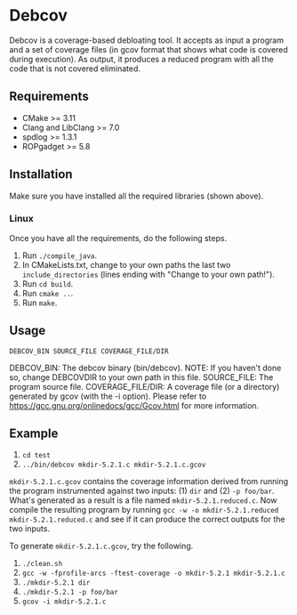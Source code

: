 # Debcov

Debcov is a coverage-based debloating tool. It accepts as input a program and a set of coverage files (in gcov format that shows what code is covered during execution). As output, it produces a reduced program with all the code that is not covered eliminated.

## Requirements
* CMake >= 3.11
* Clang and LibClang >= 7.0
* spdlog >= 1.3.1
* ROPgadget >= 5.8

## Installation
Make sure you have installed all the required libraries (shown above).

### Linux
Once you have all the requirements, do the following steps.

1. Run `./compile_java`.
2. In CMakeLists.txt, change to your own paths the last two `include_directories` (lines ending with "Change to your own path!").
3. Run `cd build`.
4. Run `cmake ..`.
5. Run `make`.

## Usage
```
DEBCOV_BIN SOURCE_FILE COVERAGE_FILE/DIR
```
DEBCOV_BIN: The debcov binary (bin/debcov). NOTE: If you haven't done so, change DEBCOVDIR to your own path in this file.
SOURCE_FILE: The program source file.
COVERAGE_FILE/DIR: A coverage file (or a directory) generated by gcov (with the -i option). Please refer to https://gcc.gnu.org/onlinedocs/gcc/Gcov.html for more information.

## Example
1. `cd test`
2. `../bin/debcov mkdir-5.2.1.c mkdir-5.2.1.c.gcov`

`mkdir-5.2.1.c.gcov` contains the coverage information derived from running the program instrumented against two inputs: (1) `dir` and (2) `-p foo/bar`. What's generated as a result is a file named `mkdir-5.2.1.reduced.c`. Now compile the resulting program by running `gcc -w -o mkdir-5.2.1.reduced mkdir-5.2.1.reduced.c` and see if it can produce the correct outputs for the two inputs.

To generate `mkdir-5.2.1.c.gcov`, try the following.
1. `./clean.sh`
2. `gcc -w -fprofile-arcs -ftest-coverage -o mkdir-5.2.1 mkdir-5.2.1.c`
3. `./mkdir-5.2.1 dir`
4. `./mkdir-5.2.1 -p foo/bar`
5. `gcov -i mkdir-5.2.1.c`